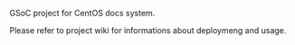 GSoC project for CentOS docs system.

Please refer to project wiki for informations about deploymeng and usage.
